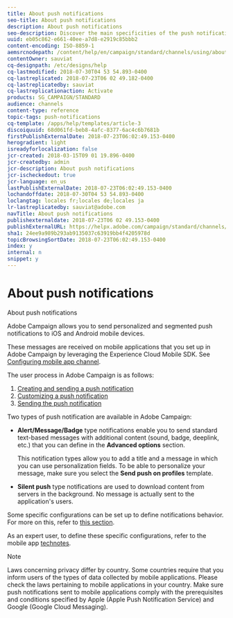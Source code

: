 ```yaml
---
title: About push notifications
seo-title: About push notifications
description: About push notifications
seo-description: Discover the main specificities of the push notification channel in Adobe Campaign.
uuid: eb05c862-e661-40ee-a7d8-e2919c85bbb2
content-encoding: ISO-8859-1
aemsrcnodepath: /content/help/en/campaign/standard/channels/using/about-push-notifications
contentOwner: sauviat
cq-designpath: /etc/designs/help
cq-lastmodified: 2018-07-30T04 53 54.893-0400
cq-lastreplicated: 2018-07-23T06 02 49.182-0400
cq-lastreplicatedby: sauviat
cq-lastreplicationaction: Activate
products: SG_CAMPAIGN/STANDARD
audience: channels
content-type: reference
topic-tags: push-notifications
cq-template: /apps/help/templates/article-3
discoiquuid: 68d061fd-beb8-4afc-8377-6ac4c6b7681b
firstPublishExternalDate: 2018-07-23T06:02:49.153-0400
herogradient: light
isreadyforlocalization: false
jcr-created: 2018-03-15T09 01 19.896-0400
jcr-createdby: admin
jcr-description: About push notifications
jcr-ischeckedout: true
jcr-language: en_us
lastPublishExternalDate: 2018-07-23T06:02:49.153-0400
lochandoffdate: 2018-07-30T04 53 54.893-0400
loclangtag: locales fr;locales de;locales ja
lr-lastreplicatedby: sauviat@adobe.com
navTitle: About push notifications
publishexternaldate: 2018-07-23T06 02 49.153-0400
publishExternalURL: https://helpx.adobe.com/campaign/standard/channels/using/about-push-notifications.html
sha1: 24ee9a989b293ab9135037c63919bb4f4205978d
topicBrowsingSortDate: 2018-07-23T06:02:49.153-0400
index: y
internal: n
snippet: y
---
```


# About push notifications

About push notifications

Adobe Campaign allows you to send personalized and segmented push notifications to iOS and Android mobile devices.

These messages are received on mobile applications that you set up in Adobe Campaign by leveraging the Experience Cloud Mobile SDK. See [Configuring mobile app channel](../../administration/using/configuring-mobile-app-channel.md).

The user process in Adobe Campaign is as follows:

1. [Creating and sending a push notification](../../channels/using/creating-and-sending-a-push-notification.md)
1. [Customizing a push notification](../../channels/using/customizing-a-push-notification.md)
1. [Sending the push notification](../../sending/using/confirming-send.md)

Two types of push notification are available in Adobe Campaign:

* **Alert/Message/Badge** type notifications enable you to send standard text-based messages with additional content (sound, badge, deeplink, etc.) that you can define in the **Advanced options** section.

  This notification types allow you to add a title and a message in which you can use personalization fields. To be able to personalize your message, make sure you select the **Send push on profiles** template.

* **Silent push** type notifications are used to download content from servers in the background. No message is actually sent to the application's users.

Some specific configurations can be set up to define notifications behavior. For more on this, refer to [this section](../../channels/using/customizing-a-push-notification.md).

As an expert user, to define these specific configurations, refer to the mobile app [technotes](https://helpx.adobe.com/campaign/kb/acs-article-list.html).

>[!NOTE]
>
>Laws concerning privacy differ by country. Some countries require that you inform users of the types of data collected by mobile applications. Please check the laws pertaining to mobile applications in your country. Make sure push notifications sent to mobile applications comply with the prerequisites and conditions specified by Apple (Apple Push Notification Service) and Google (Google Cloud Messaging).

